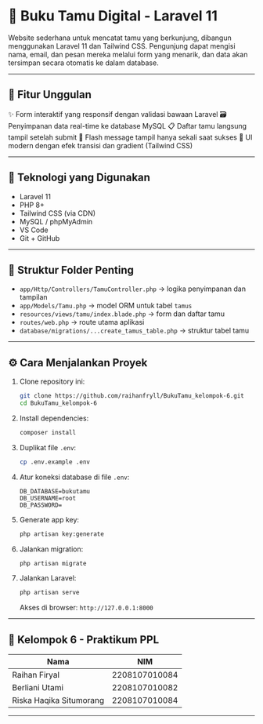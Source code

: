 # 📘 Buku Tamu Digital - Laravel 11

Website sederhana untuk mencatat tamu yang berkunjung, dibangun menggunakan Laravel 11 dan Tailwind CSS. Pengunjung dapat mengisi nama, email, dan pesan mereka melalui form yang menarik, dan data akan tersimpan secara otomatis ke dalam database.

---

## 🚀 Fitur Unggulan

✨ Form interaktif yang responsif dengan validasi bawaan Laravel
🗃️ Penyimpanan data real-time ke database MySQL
📋 Daftar tamu langsung tampil setelah submit
🔔 Flash message tampil hanya sekali saat sukses
🎨 UI modern dengan efek transisi dan gradient (Tailwind CSS)

---

## 🧱 Teknologi yang Digunakan

* Laravel 11
* PHP 8+
* Tailwind CSS (via CDN)
* MySQL / phpMyAdmin
* VS Code
* Git + GitHub

---

## 📂 Struktur Folder Penting

* `app/Http/Controllers/TamuController.php` → logika penyimpanan dan tampilan
* `app/Models/Tamu.php` → model ORM untuk tabel `tamus`
* `resources/views/tamu/index.blade.php` → form dan daftar tamu
* `routes/web.php` → route utama aplikasi
* `database/migrations/...create_tamus_table.php` → struktur tabel tamu

---

## ⚙️ Cara Menjalankan Proyek

1. Clone repository ini:

   ```bash
   git clone https://github.com/raihanfryll/BukuTamu_kelompok-6.git
   cd BukuTamu_kelompok-6
   ```

2. Install dependencies:

   ```bash
   composer install
   ```

3. Duplikat file `.env`:

   ```bash
   cp .env.example .env
   ```

4. Atur koneksi database di file `.env`:

   ```env
   DB_DATABASE=bukutamu
   DB_USERNAME=root
   DB_PASSWORD=
   ```

5. Generate app key:

   ```bash
   php artisan key:generate
   ```

6. Jalankan migration:

   ```bash
   php artisan migrate
   ```

7. Jalankan Laravel:

   ```bash
   php artisan serve
   ```

   Akses di browser: `http://127.0.0.1:8000`

---


## 👥 Kelompok 6 - Praktikum PPL

| Nama                    | NIM           |
| ----------------------- | ------------- |
| Raihan Firyal           | 2208107010084 |
| Berliani Utami          | 2208107010082 |
| Riska Haqika Situmorang | 2208107010084 |

---

